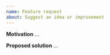```yaml
---
name: Feature request
about: Suggest an idea or improvement
---
```


**Motivation**
...

**Proposed solution**
...
